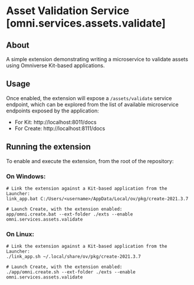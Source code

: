 # Asset Validation Service [omni.services.assets.validate]

## About

A simple extension demonstrating writing a microservice to validate assets using Omniverse Kit-based applications.

## Usage

Once enabled, the extension will expose a `/assets/validate` service endpoint, which can be explored from the list of available microservice endpoints exposed by the application:

 - For Kit: http://localhost:8011/docs
 - For Create: http://localhost:8111/docs


## Running the extension

To enable and execute the extension, from the root of the repository:

### On Windows:
```batch
# Link the extension against a Kit-based application from the Launcher:
link_app.bat C:/Users/<username>/AppData/Local/ov/pkg/create-2021.3.7

# Launch Create, with the extension enabled:
app/omni.create.bat --ext-folder ./exts --enable omni.services.assets.validate
```

### On Linux:
```shell
# Link the extension against a Kit-based application from the Launcher:
./link_app.sh ~/.local/share/ov/pkg/create-2021.3.7

# Launch Create, with the extension enabled:
./app/omni.create.sh --ext-folder ./exts --enable omni.services.assets.validate
```

